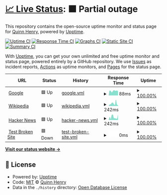 # [📈 Live Status](https://mc.quibtech.com): <!--live status--> **🟧 Partial outage**

This repository contains the open-source uptime monitor and status page for [Quinn Henry](https://quibtech.com), powered by [Upptime](https://github.com/upptime/upptime).

[![Uptime CI](https://github.com/TheQuib/minecraft-server-upptime/workflows/Uptime%20CI/badge.svg)](https://github.com/TheQuib/minecraft-server-upptime/actions?query=workflow%3A%22Uptime+CI%22)
[![Response Time CI](https://github.com/TheQuib/minecraft-server-upptime/workflows/Response%20Time%20CI/badge.svg)](https://github.com/TheQuib/minecraft-server-upptime/actions?query=workflow%3A%22Response+Time+CI%22)
[![Graphs CI](https://github.com/TheQuib/minecraft-server-upptime/workflows/Graphs%20CI/badge.svg)](https://github.com/TheQuib/minecraft-server-upptime/actions?query=workflow%3A%22Graphs+CI%22)
[![Static Site CI](https://github.com/TheQuib/minecraft-server-upptime/workflows/Static%20Site%20CI/badge.svg)](https://github.com/TheQuib/minecraft-server-upptime/actions?query=workflow%3A%22Static+Site+CI%22)
[![Summary CI](https://github.com/TheQuib/minecraft-server-upptime/workflows/Summary%20CI/badge.svg)](https://github.com/TheQuib/minecraft-server-upptime/actions?query=workflow%3A%22Summary+CI%22)

With [Upptime](https://upptime.js.org), you can get your own unlimited and free uptime monitor and status page, powered entirely by a GitHub repository. We use [Issues](https://github.com/TheQuib/minecraft-server-upptime/issues) as incident reports, [Actions](https://github.com/TheQuib/minecraft-server-upptime/actions) as uptime monitors, and [Pages](https://mc.quibtech.com) for the status page.

<!--start: status pages-->
<!-- This summary is generated by Upptime (https://github.com/upptime/upptime) -->
<!-- Do not edit this manually, your changes will be overwritten -->
<!-- prettier-ignore -->
| URL | Status | History | Response Time | Uptime |
| --- | ------ | ------- | ------------- | ------ |
| <img alt="" src="https://icons.duckduckgo.com/ip3/www.google.com.ico" height="13"> [Google](https://www.google.com) | 🟩 Up | [google.yml](https://github.com/TheQuib/minecraft-server-upptime/commits/HEAD/history/google.yml) | <details><summary><img alt="Response time graph" src="./graphs/google/response-time-week.png" height="20"> 88ms</summary><br><a href="https://mc.quibtech.com/history/google"><img alt="Response time 85" src="https://img.shields.io/endpoint?url=https%3A%2F%2Fraw.githubusercontent.com%2FTheQuib%2Fminecraft-server-upptime%2FHEAD%2Fapi%2Fgoogle%2Fresponse-time.json"></a><br><a href="https://mc.quibtech.com/history/google"><img alt="24-hour response time 81" src="https://img.shields.io/endpoint?url=https%3A%2F%2Fraw.githubusercontent.com%2FTheQuib%2Fminecraft-server-upptime%2FHEAD%2Fapi%2Fgoogle%2Fresponse-time-day.json"></a><br><a href="https://mc.quibtech.com/history/google"><img alt="7-day response time 88" src="https://img.shields.io/endpoint?url=https%3A%2F%2Fraw.githubusercontent.com%2FTheQuib%2Fminecraft-server-upptime%2FHEAD%2Fapi%2Fgoogle%2Fresponse-time-week.json"></a><br><a href="https://mc.quibtech.com/history/google"><img alt="30-day response time 85" src="https://img.shields.io/endpoint?url=https%3A%2F%2Fraw.githubusercontent.com%2FTheQuib%2Fminecraft-server-upptime%2FHEAD%2Fapi%2Fgoogle%2Fresponse-time-month.json"></a><br><a href="https://mc.quibtech.com/history/google"><img alt="1-year response time 85" src="https://img.shields.io/endpoint?url=https%3A%2F%2Fraw.githubusercontent.com%2FTheQuib%2Fminecraft-server-upptime%2FHEAD%2Fapi%2Fgoogle%2Fresponse-time-year.json"></a></details> | <details><summary><a href="https://mc.quibtech.com/history/google">100.00%</a></summary><a href="https://mc.quibtech.com/history/google"><img alt="All-time uptime 100.00%" src="https://img.shields.io/endpoint?url=https%3A%2F%2Fraw.githubusercontent.com%2FTheQuib%2Fminecraft-server-upptime%2FHEAD%2Fapi%2Fgoogle%2Fuptime.json"></a><br><a href="https://mc.quibtech.com/history/google"><img alt="24-hour uptime 100.00%" src="https://img.shields.io/endpoint?url=https%3A%2F%2Fraw.githubusercontent.com%2FTheQuib%2Fminecraft-server-upptime%2FHEAD%2Fapi%2Fgoogle%2Fuptime-day.json"></a><br><a href="https://mc.quibtech.com/history/google"><img alt="7-day uptime 100.00%" src="https://img.shields.io/endpoint?url=https%3A%2F%2Fraw.githubusercontent.com%2FTheQuib%2Fminecraft-server-upptime%2FHEAD%2Fapi%2Fgoogle%2Fuptime-week.json"></a><br><a href="https://mc.quibtech.com/history/google"><img alt="30-day uptime 100.00%" src="https://img.shields.io/endpoint?url=https%3A%2F%2Fraw.githubusercontent.com%2FTheQuib%2Fminecraft-server-upptime%2FHEAD%2Fapi%2Fgoogle%2Fuptime-month.json"></a><br><a href="https://mc.quibtech.com/history/google"><img alt="1-year uptime 100.00%" src="https://img.shields.io/endpoint?url=https%3A%2F%2Fraw.githubusercontent.com%2FTheQuib%2Fminecraft-server-upptime%2FHEAD%2Fapi%2Fgoogle%2Fuptime-year.json"></a></details>
| <img alt="" src="https://icons.duckduckgo.com/ip3/en.wikipedia.org.ico" height="13"> [Wikipedia](https://en.wikipedia.org) | 🟩 Up | [wikipedia.yml](https://github.com/TheQuib/minecraft-server-upptime/commits/HEAD/history/wikipedia.yml) | <details><summary><img alt="Response time graph" src="./graphs/wikipedia/response-time-week.png" height="20"> 242ms</summary><br><a href="https://mc.quibtech.com/history/wikipedia"><img alt="Response time 239" src="https://img.shields.io/endpoint?url=https%3A%2F%2Fraw.githubusercontent.com%2FTheQuib%2Fminecraft-server-upptime%2FHEAD%2Fapi%2Fwikipedia%2Fresponse-time.json"></a><br><a href="https://mc.quibtech.com/history/wikipedia"><img alt="24-hour response time 71" src="https://img.shields.io/endpoint?url=https%3A%2F%2Fraw.githubusercontent.com%2FTheQuib%2Fminecraft-server-upptime%2FHEAD%2Fapi%2Fwikipedia%2Fresponse-time-day.json"></a><br><a href="https://mc.quibtech.com/history/wikipedia"><img alt="7-day response time 242" src="https://img.shields.io/endpoint?url=https%3A%2F%2Fraw.githubusercontent.com%2FTheQuib%2Fminecraft-server-upptime%2FHEAD%2Fapi%2Fwikipedia%2Fresponse-time-week.json"></a><br><a href="https://mc.quibtech.com/history/wikipedia"><img alt="30-day response time 239" src="https://img.shields.io/endpoint?url=https%3A%2F%2Fraw.githubusercontent.com%2FTheQuib%2Fminecraft-server-upptime%2FHEAD%2Fapi%2Fwikipedia%2Fresponse-time-month.json"></a><br><a href="https://mc.quibtech.com/history/wikipedia"><img alt="1-year response time 239" src="https://img.shields.io/endpoint?url=https%3A%2F%2Fraw.githubusercontent.com%2FTheQuib%2Fminecraft-server-upptime%2FHEAD%2Fapi%2Fwikipedia%2Fresponse-time-year.json"></a></details> | <details><summary><a href="https://mc.quibtech.com/history/wikipedia">100.00%</a></summary><a href="https://mc.quibtech.com/history/wikipedia"><img alt="All-time uptime 100.00%" src="https://img.shields.io/endpoint?url=https%3A%2F%2Fraw.githubusercontent.com%2FTheQuib%2Fminecraft-server-upptime%2FHEAD%2Fapi%2Fwikipedia%2Fuptime.json"></a><br><a href="https://mc.quibtech.com/history/wikipedia"><img alt="24-hour uptime 100.00%" src="https://img.shields.io/endpoint?url=https%3A%2F%2Fraw.githubusercontent.com%2FTheQuib%2Fminecraft-server-upptime%2FHEAD%2Fapi%2Fwikipedia%2Fuptime-day.json"></a><br><a href="https://mc.quibtech.com/history/wikipedia"><img alt="7-day uptime 100.00%" src="https://img.shields.io/endpoint?url=https%3A%2F%2Fraw.githubusercontent.com%2FTheQuib%2Fminecraft-server-upptime%2FHEAD%2Fapi%2Fwikipedia%2Fuptime-week.json"></a><br><a href="https://mc.quibtech.com/history/wikipedia"><img alt="30-day uptime 100.00%" src="https://img.shields.io/endpoint?url=https%3A%2F%2Fraw.githubusercontent.com%2FTheQuib%2Fminecraft-server-upptime%2FHEAD%2Fapi%2Fwikipedia%2Fuptime-month.json"></a><br><a href="https://mc.quibtech.com/history/wikipedia"><img alt="1-year uptime 100.00%" src="https://img.shields.io/endpoint?url=https%3A%2F%2Fraw.githubusercontent.com%2FTheQuib%2Fminecraft-server-upptime%2FHEAD%2Fapi%2Fwikipedia%2Fuptime-year.json"></a></details>
| <img alt="" src="https://icons.duckduckgo.com/ip3/news.ycombinator.com.ico" height="13"> [Hacker News](https://news.ycombinator.com) | 🟩 Up | [hacker-news.yml](https://github.com/TheQuib/minecraft-server-upptime/commits/HEAD/history/hacker-news.yml) | <details><summary><img alt="Response time graph" src="./graphs/hacker-news/response-time-week.png" height="20"> 242ms</summary><br><a href="https://mc.quibtech.com/history/hacker-news"><img alt="Response time 254" src="https://img.shields.io/endpoint?url=https%3A%2F%2Fraw.githubusercontent.com%2FTheQuib%2Fminecraft-server-upptime%2FHEAD%2Fapi%2Fhacker-news%2Fresponse-time.json"></a><br><a href="https://mc.quibtech.com/history/hacker-news"><img alt="24-hour response time 92" src="https://img.shields.io/endpoint?url=https%3A%2F%2Fraw.githubusercontent.com%2FTheQuib%2Fminecraft-server-upptime%2FHEAD%2Fapi%2Fhacker-news%2Fresponse-time-day.json"></a><br><a href="https://mc.quibtech.com/history/hacker-news"><img alt="7-day response time 242" src="https://img.shields.io/endpoint?url=https%3A%2F%2Fraw.githubusercontent.com%2FTheQuib%2Fminecraft-server-upptime%2FHEAD%2Fapi%2Fhacker-news%2Fresponse-time-week.json"></a><br><a href="https://mc.quibtech.com/history/hacker-news"><img alt="30-day response time 254" src="https://img.shields.io/endpoint?url=https%3A%2F%2Fraw.githubusercontent.com%2FTheQuib%2Fminecraft-server-upptime%2FHEAD%2Fapi%2Fhacker-news%2Fresponse-time-month.json"></a><br><a href="https://mc.quibtech.com/history/hacker-news"><img alt="1-year response time 254" src="https://img.shields.io/endpoint?url=https%3A%2F%2Fraw.githubusercontent.com%2FTheQuib%2Fminecraft-server-upptime%2FHEAD%2Fapi%2Fhacker-news%2Fresponse-time-year.json"></a></details> | <details><summary><a href="https://mc.quibtech.com/history/hacker-news">100.00%</a></summary><a href="https://mc.quibtech.com/history/hacker-news"><img alt="All-time uptime 100.00%" src="https://img.shields.io/endpoint?url=https%3A%2F%2Fraw.githubusercontent.com%2FTheQuib%2Fminecraft-server-upptime%2FHEAD%2Fapi%2Fhacker-news%2Fuptime.json"></a><br><a href="https://mc.quibtech.com/history/hacker-news"><img alt="24-hour uptime 100.00%" src="https://img.shields.io/endpoint?url=https%3A%2F%2Fraw.githubusercontent.com%2FTheQuib%2Fminecraft-server-upptime%2FHEAD%2Fapi%2Fhacker-news%2Fuptime-day.json"></a><br><a href="https://mc.quibtech.com/history/hacker-news"><img alt="7-day uptime 100.00%" src="https://img.shields.io/endpoint?url=https%3A%2F%2Fraw.githubusercontent.com%2FTheQuib%2Fminecraft-server-upptime%2FHEAD%2Fapi%2Fhacker-news%2Fuptime-week.json"></a><br><a href="https://mc.quibtech.com/history/hacker-news"><img alt="30-day uptime 100.00%" src="https://img.shields.io/endpoint?url=https%3A%2F%2Fraw.githubusercontent.com%2FTheQuib%2Fminecraft-server-upptime%2FHEAD%2Fapi%2Fhacker-news%2Fuptime-month.json"></a><br><a href="https://mc.quibtech.com/history/hacker-news"><img alt="1-year uptime 100.00%" src="https://img.shields.io/endpoint?url=https%3A%2F%2Fraw.githubusercontent.com%2FTheQuib%2Fminecraft-server-upptime%2FHEAD%2Fapi%2Fhacker-news%2Fuptime-year.json"></a></details>
| <img alt="" src="https://icons.duckduckgo.com/ip3/thissitedoesnotexist.koj.co.ico" height="13"> [Test Broken Site](https://thissitedoesnotexist.koj.co) | 🟥 Down | [test-broken-site.yml](https://github.com/TheQuib/minecraft-server-upptime/commits/HEAD/history/test-broken-site.yml) | <details><summary><img alt="Response time graph" src="./graphs/test-broken-site/response-time-week.png" height="20"> 0ms</summary><br><a href="https://mc.quibtech.com/history/test-broken-site"><img alt="Response time 0" src="https://img.shields.io/endpoint?url=https%3A%2F%2Fraw.githubusercontent.com%2FTheQuib%2Fminecraft-server-upptime%2FHEAD%2Fapi%2Ftest-broken-site%2Fresponse-time.json"></a><br><a href="https://mc.quibtech.com/history/test-broken-site"><img alt="24-hour response time 0" src="https://img.shields.io/endpoint?url=https%3A%2F%2Fraw.githubusercontent.com%2FTheQuib%2Fminecraft-server-upptime%2FHEAD%2Fapi%2Ftest-broken-site%2Fresponse-time-day.json"></a><br><a href="https://mc.quibtech.com/history/test-broken-site"><img alt="7-day response time 0" src="https://img.shields.io/endpoint?url=https%3A%2F%2Fraw.githubusercontent.com%2FTheQuib%2Fminecraft-server-upptime%2FHEAD%2Fapi%2Ftest-broken-site%2Fresponse-time-week.json"></a><br><a href="https://mc.quibtech.com/history/test-broken-site"><img alt="30-day response time 0" src="https://img.shields.io/endpoint?url=https%3A%2F%2Fraw.githubusercontent.com%2FTheQuib%2Fminecraft-server-upptime%2FHEAD%2Fapi%2Ftest-broken-site%2Fresponse-time-month.json"></a><br><a href="https://mc.quibtech.com/history/test-broken-site"><img alt="1-year response time 0" src="https://img.shields.io/endpoint?url=https%3A%2F%2Fraw.githubusercontent.com%2FTheQuib%2Fminecraft-server-upptime%2FHEAD%2Fapi%2Ftest-broken-site%2Fresponse-time-year.json"></a></details> | <details><summary><a href="https://mc.quibtech.com/history/test-broken-site">100.00%</a></summary><a href="https://mc.quibtech.com/history/test-broken-site"><img alt="All-time uptime 100.00%" src="https://img.shields.io/endpoint?url=https%3A%2F%2Fraw.githubusercontent.com%2FTheQuib%2Fminecraft-server-upptime%2FHEAD%2Fapi%2Ftest-broken-site%2Fuptime.json"></a><br><a href="https://mc.quibtech.com/history/test-broken-site"><img alt="24-hour uptime 100.00%" src="https://img.shields.io/endpoint?url=https%3A%2F%2Fraw.githubusercontent.com%2FTheQuib%2Fminecraft-server-upptime%2FHEAD%2Fapi%2Ftest-broken-site%2Fuptime-day.json"></a><br><a href="https://mc.quibtech.com/history/test-broken-site"><img alt="7-day uptime 100.00%" src="https://img.shields.io/endpoint?url=https%3A%2F%2Fraw.githubusercontent.com%2FTheQuib%2Fminecraft-server-upptime%2FHEAD%2Fapi%2Ftest-broken-site%2Fuptime-week.json"></a><br><a href="https://mc.quibtech.com/history/test-broken-site"><img alt="30-day uptime 100.00%" src="https://img.shields.io/endpoint?url=https%3A%2F%2Fraw.githubusercontent.com%2FTheQuib%2Fminecraft-server-upptime%2FHEAD%2Fapi%2Ftest-broken-site%2Fuptime-month.json"></a><br><a href="https://mc.quibtech.com/history/test-broken-site"><img alt="1-year uptime 100.00%" src="https://img.shields.io/endpoint?url=https%3A%2F%2Fraw.githubusercontent.com%2FTheQuib%2Fminecraft-server-upptime%2FHEAD%2Fapi%2Ftest-broken-site%2Fuptime-year.json"></a></details>

<!--end: status pages-->

[**Visit our status website →**](https://mc.quibtech.com)

## 📄 License

- Powered by: [Upptime](https://github.com/upptime/upptime)
- Code: [MIT](./LICENSE) © [Quinn Henry](https://quibtech.com)
- Data in the `./history` directory: [Open Database License](https://opendatacommons.org/licenses/odbl/1-0/)

